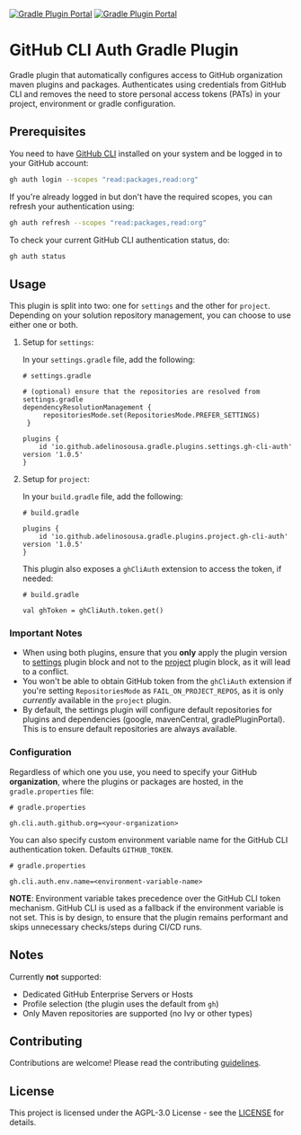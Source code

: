 [![Gradle Plugin Portal](https://img.shields.io/gradle-plugin-portal/v/io.github.adelinosousa.gradle.plugins.settings.gh-cli-auth.svg?label=gh-cli-auth%20Settings%20Plugin)](https://plugins.gradle.org/plugin/io.github.adelinosousa.gradle.plugins.settings.gh-cli-auth)
[![Gradle Plugin Portal](https://img.shields.io/gradle-plugin-portal/v/io.github.adelinosousa.gradle.plugins.project.gh-cli-auth.svg?label=gh-cli-auth%20Project%20Plugin)](https://plugins.gradle.org/plugin/io.github.adelinosousa.gradle.plugins.project.gh-cli-auth)

# GitHub CLI Auth Gradle Plugin

Gradle plugin that automatically configures access to GitHub organization maven plugins and packages. Authenticates using credentials from GitHub CLI and removes the need to store personal access tokens (PATs) in your project, environment or gradle configuration.

## Prerequisites

You need to have [GitHub CLI](https://cli.github.com/) installed on your system and be logged in to your GitHub account:

```bash
gh auth login --scopes "read:packages,read:org"
```

If you're already logged in but don't have the required scopes, you can refresh your authentication using:

```bash
gh auth refresh --scopes "read:packages,read:org"
```

To check your current GitHub CLI authentication status, do:

```bash
gh auth status
```

## Usage

This plugin is split into two: one for `settings` and the other for `project`. Depending on your solution repository management, you can choose to use either one or both.

1. Setup for `settings`:

   In your `settings.gradle` file, add the following:

   ```shell
   # settings.gradle
   
   # (optional) ensure that the repositories are resolved from settings.gradle
   dependencyResolutionManagement {
        repositoriesMode.set(RepositoriesMode.PREFER_SETTINGS)
    }

   plugins {
       id 'io.github.adelinosousa.gradle.plugins.settings.gh-cli-auth' version '1.0.5'
   }
   ```

2. Setup for `project`:

   In your `build.gradle` file, add the following:

   ```shell
   # build.gradle

   plugins {
       id 'io.github.adelinosousa.gradle.plugins.project.gh-cli-auth' version '1.0.5'
   }
   ```

   This plugin also exposes a `ghCliAuth` extension to access the token, if needed:

   ```shell
   # build.gradle

   val ghToken = ghCliAuth.token.get()
   ```

### Important Notes
- When using both plugins, ensure that you **only** apply the plugin version to <u>settings</u> plugin block and not to the <u>project</u> plugin block, as it will lead to a conflict.
- You won't be able to obtain GitHub token from the `ghCliAuth` extension if you're setting `RepositoriesMode` as `FAIL_ON_PROJECT_REPOS`, as it is only _currently_ available in the `project` plugin.
- By default, the settings plugin will configure default repositories for plugins and dependencies (google, mavenCentral, gradlePluginPortal). This is to ensure default repositories are always available.

### Configuration

Regardless of which one you use, you need to specify your GitHub **organization**, where the plugins or packages are hosted, in the `gradle.properties` file:

```properties
# gradle.properties

gh.cli.auth.github.org=<your-organization>
```

You can also specify custom environment variable name for the GitHub CLI authentication token. Defaults `GITHUB_TOKEN`.

```properties
# gradle.properties

gh.cli.auth.env.name=<environment-variable-name>
```

**NOTE**: Environment variable takes precedence over the GitHub CLI token mechanism. GitHub CLI is used as a fallback if the environment variable is not set. 
This is by design, to ensure that the plugin remains performant and skips unnecessary checks/steps during CI/CD runs.

## Notes

Currently **not** supported:

- Dedicated GitHub Enterprise Servers or Hosts
- Profile selection (the plugin uses the default from `gh`)
- Only Maven repositories are supported (no Ivy or other types)

## Contributing
Contributions are welcome! Please read the contributing [guidelines](CONTRIBUTING.md).

## License
This project is licensed under the AGPL-3.0 License - see the [LICENSE](LICENSE) for details.
